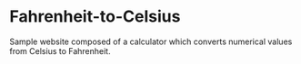 # Fahrenheit-to-Celsius
Sample website composed of a calculator which converts numerical values from Celsius to Fahrenheit.
